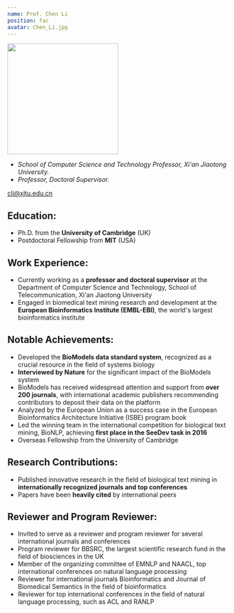 ```yaml
---
name: Prof. Chen Li
position: fac
avatar: Chen_Li.jpg
---
```


<img width="250" src="{{site.baseurl}}/images/people/{{page.avatar}}" data-action="zoom">

- _School of Computer Science and Technology Professor, Xi'an Jiaotong University._ <br>
- _Professor, Doctoral Supervisor._

<!--<i class="fa fa-envelope-o"></i> `cli@xjtu.edu.cn`-->
<a href="cli@xjtu.edu.cn"><i class="fa fa-envelope-o"></i> cli@xjtu.edu.cn</a>



##  Education:
- Ph.D. from the **University of Cambridge** (UK)
- Postdoctoral Fellowship from **MIT** (USA)

## Work Experience:
- Currently working as a **professor and doctoral supervisor** at the Department of Computer Science and Technology, School of Telecommunication, Xi'an Jiaotong University
- Engaged in biomedical text mining research and development at the **European Bioinformatics Institute (EMBL-EBI)**, the world's largest bioinformatics institute

## Notable Achievements:

- Developed the **BioModels data standard system**, recognized as a crucial resource in the field of systems biology
- **Interviewed by Nature** for the significant impact of the BioModels system
- BioModels has received widespread attention and support from **over 200 journals**, with international academic publishers recommending contributors to deposit their data on the platform
- Analyzed by the European Union as a success case in the European Bioinformatics Architecture Initiative (ISBE) program book
- Led the winning team in the international competition for biological text mining, BioNLP, achieving **first place in the SeeDev task in 2016**
- Overseas Fellowship from the University of Cambridge

## Research Contributions:
- Published innovative research in the field of biological text mining in **internationally recognized journals and top conferences**
- Papers have been **heavily cited** by international peers

## Reviewer and Program Reviewer:
- Invited to serve as a reviewer and program reviewer for several international journals and conferences
- Program reviewer for BBSRC, the largest scientific research fund in the field of biosciences in the UK
- Member of the organizing committee of EMNLP and NAACL, top international conferences on natural language processing
- Reviewer for international journals Bioinformatics and Journal of Biomedical Semantics in the field of bioinformatics
- Reviewer for top international conferences in the field of natural language processing, such as ACL and RANLP